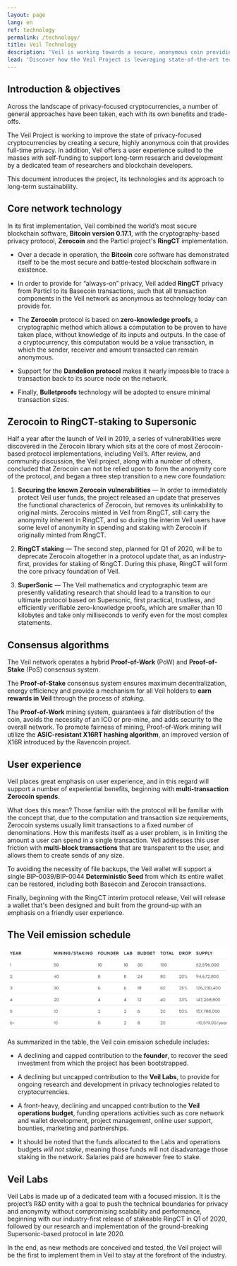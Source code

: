 ```yaml
---
layout: page
lang: en
ref: technology
permalink: /technology/
title: Veil Technology
description: 'Veil is working towards a secure, anonymous coin providing full-time privacy.'
lead: 'Discover how the Veil Project is leveraging state-of-the-art technologies to set a new standard in the field of privacy-focused cryptocurrencies.'
---
```

## Introduction & objectives

Across the landscape of privacy-focused cryptocurrencies, a number of general approaches have been taken, each with its own benefits and trade-offs.

The Veil Project is working to improve the state of privacy-focused cryptocurrencies by creating a secure, highly anonymous coin that provides full-time privacy. In addition, Veil offers a user experience suited to the masses with self-funding to support long-term research and development by a dedicated team of researchers and blockchain developers.

This document introduces the project, its technologies and its approach to long-term sustainability.

## Core network technology

In its first implementation, Veil combined the world’s most secure blockchain software, **Bitcoin version 0.17.1**, with the cryptography-based privacy protocol, **Zerocoin** and the Particl project's **RingCT** implementation.

- Over a decade in operation, the **Bitcoin** core software has demonstrated itself to be the most secure and battle-tested blockchain software in existence.

- In order to provide for “always-on” privacy, Veil added **RingCT** privacy from Particl to its Basecoin transactions, such that all transaction components in the Veil network as anonymous as technology today can provide for.

- The **Zerocoin** protocol is based on **zero-knowledge proofs**, a cryptographic method which allows a computation to be proven to have taken place, without knowledge of its inputs and outputs. In the case of a cryptocurrency, this computation would be a value transaction, in which the sender, receiver and amount transacted can remain anonymous.

- Support for the **Dandelion protocol** makes it nearly impossible to trace a transaction back to its source node on the network.

- Finally, **Bulletproofs** technology will be adopted to ensure minimal transaction sizes.

## Zerocoin to RingCT-staking to Supersonic

Half a year after the launch of Veil in 2019, a series of vulnerabilities were discovered in the Zerocoin library which sits at the core of most Zerocoin-based protocol implementations, including Veil’s. After review, and community discussion, the Veil project, along with a number of others, concluded that Zerocoin can not be relied upon to form the anonymity core of the protocol, and began a three step transition to a new core foundation:

1. **Securing the known Zerocoin vulnerabilities** —  In order to immediately protect Veil user funds, the project released an update that preserves the functional characterics of Zerocoin, but removes its unlinkability to original mints. Zerocoins minted in Veil from RingCT, still carry the anonymity inherent in RingCT, and so during the interim Veil users have some level of anonymity in spending and staking with Zerocoin if originally minted from RingCT.

2. **RingCT staking** — The second step, planned for Q1 of 2020, will be to deprecate Zerocoin altogether in a protocol update that, as an industry-first, provides for staking of RingCT. During this phase, RingCT will form the core privacy foundation of Veil.

3. **SuperSonic** — The Veil mathematics and cryptographic team are presently validating research that should lead to a transition to our ultimate protocol based on Supersonic, first practical, trustless, and efficiently verifiable zero-knowledge proofs, which are smaller than 10 kilobytes and take only milliseconds to verify even for the most complex statements.

## Consensus algorithms

The Veil network operates a hybrid **Proof-of-Work** (PoW) and **Proof-of-Stake** (PoS) consensus system. 

The **Proof-of-Stake** consensus system ensures maximum decentralization, energy efficiency and provide a mechanism for all Veil holders to **earn rewards in Veil** through the process of *staking*.

The **Proof-of-Work** mining system, guarantees a fair distribution of the coin, avoids the necessity of an ICO or pre-mine, and adds security to the overall network. To promote fairness of mining, Proof-of-Work mining will utilize the **ASIC-resistant X16RT hashing algorithm**, an improved version of X16R introduced by the Ravencoin project.

## User experience

Veil places great emphasis on user experience, and in this regard will support a number of experiential benefits, beginning with **multi-transaction Zerocoin spends**.

What does this mean? Those familiar with the protocol will be familiar with the concept that, due to the computation and transaction size requirements, Zerocoin systems usually limit transactions to a fixed number of denominations. How this manifests itself as a user problem, is in limiting the amount a user can spend in a single transaction. Veil addresses this user friction with **multi-block transactions** that are transparent to the user, and allows them to create sends of any size.

To avoiding the necessity of file backups, the Veil wallet will support a single BIP-0039/BIP-0044 **Deterministic Seed** from which its entire wallet can be restored, including both Basecoin and Zerocoin transactions.

Finally, beginning with the RingCT interim protocol release, Veil will release a wallet that's been designed and built from the ground-up with an emphasis on a friendly user experience.

## The Veil emission schedule

![](/uploads/emission-schedule-white.png)

As summarized in the table, the Veil coin emission schedule includes:

- A declining and capped contribution to the **founder**, to recover the seed investment from which the project has been bootstrapped.

- A declining but uncapped contribution to the **Veil Labs**, to provide for ongoing research and development in privacy technologies related to cryptocurrencies.

- A front-heavy, declining and uncapped contribution to the **Veil operations budget**, funding operations activities such as core network and wallet development, project management, online user support, bounties, marketing and partnerships.

- It should be noted that the funds allocated to the Labs and operations budgets *will not stake*, meaning those funds will not disadvantage those staking in the network. Salaries paid are however free to stake.

## Veil Labs

Veil Labs is made up of a dedicated team with a focused mission. It is the project’s R&D entity with a goal to push the technical boundaries for privacy and anonymity without compromising scalability and performance, beginning with our industry-first release of stakeable RingCT in Q1 of 2020, followed by our research and implementation of the ground-breaking Supersonic-based protocol in late 2020.

In the end, as new methods are conceived and tested, the Veil project will be the first to implement them in Veil to stay at the forefront of the industry.
